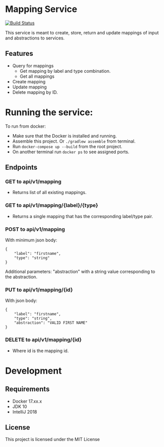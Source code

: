 # Mapping Service

[![Build Status](https://travis-ci.org/AITestingOrg/mapping-service.svg?branch=master)](https://travis-ci.org/AITestingOrg/mapping-service)

This service is meant to create, store, return and update mappings of input and abstractions to services.

## Features
* Query for mappings
    * Get mapping by label and type combination.
    * Get all mappings
* Create mapping
* Update mapping
* Delete mapping by ID.

# Running the service:
To run from docker:
* Make sure that the Docker is installed and running.
* Assemble this project. Or ```./gradlew assemble``` from terminal.
* Run ```docker-compose up --build``` from the root project.
* On another terminal run ```docker ps``` to see assigned ports.

## Endpoints

### GET to api/v1/mapping
* Returns list of all existing mappings.


### GET to api/v1/mapping/{label}/{type}
* Returns a single mapping that has the corresponding label/type pair.

### POST to api/v1/mapping

With minimum json body:

```
{
	"label": "firstname",
	"type": "string"
}
```
Additional parameters: "abstraction" with a string value corresponding to the abstraction.


### PUT to api/v1/mapping/{id}

With json body:

```
{
	"label": "firstname",
	"type": "string",
	"abstraction": "VALID FIRST NAME"
}
```

### DELETE to api/v1/mapping/{id}
* Where id is the mapping id.

# Development

## Requirements
* Docker 17.xx.x
* JDK 10
* IntelliJ 2018

## License

This project is licensed under the MIT License